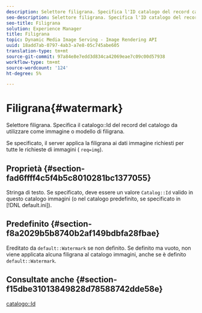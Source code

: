 ```yaml
---
description: Selettore filigrana. Specifica l'ID catalogo del record catalogo da utilizzare come immagine o modello di filigrana.
seo-description: Selettore filigrana. Specifica l'ID catalogo del record catalogo da utilizzare come immagine o modello di filigrana.
seo-title: Filigrana
solution: Experience Manager
title: Filigrana
topic: Dynamic Media Image Serving - Image Rendering API
uuid: 18add7ab-0797-4ab3-a7e8-05c745abe605
translation-type: tm+mt
source-git-commit: 97a84e8e7edd3d834ca42069eae7c09c00d57938
workflow-type: tm+mt
source-wordcount: '124'
ht-degree: 5%

---
```



# Filigrana{#watermark}

Selettore filigrana. Specifica il catalogo::Id del record del catalogo da utilizzare come immagine o modello di filigrana.

Se specificato, il server applica la filigrana ai dati immagine richiesti per tutte le richieste di immagini ( `req=img`).

## Proprietà {#section-fad6ffff4c5f4b5c8010281bc1377055}

Stringa di testo. Se specificato, deve essere un valore `Catalog::Id` valido in questo catalogo immagini (o nel catalogo predefinito, se specificato in [!DNL default.ini]).

## Predefinito {#section-f8a2029b5b8740b2af149bdbfa28fbae}

Ereditato da `default::Watermark` se non definito. Se definito ma vuoto, non viene applicata alcuna filigrana al catalogo immagini, anche se è definito `default::Watermark`.

## Consultate anche {#section-f15dbe31013849828d78588742dde58e}

[catalogo::Id](/help/aem-is-ir-api/is-api/image-catalog/image-serving-api-ref/c-image-catalog-reference/c-image-svg-data-reference/c-image-data-reference/r-id-cat.md)
